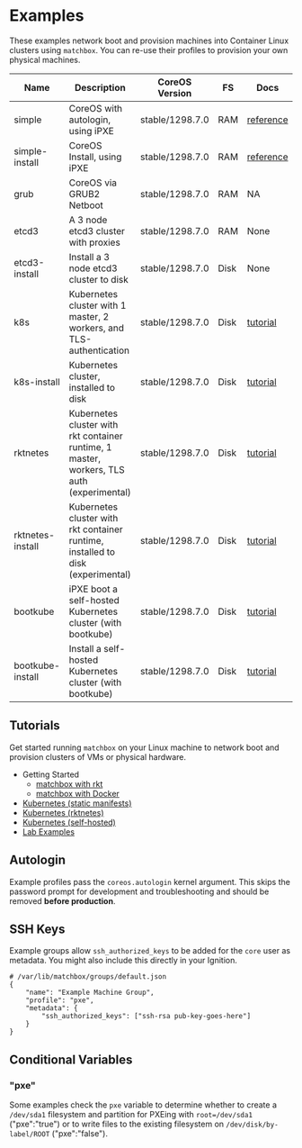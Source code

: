 
# Examples

These examples network boot and provision machines into Container Linux clusters using `matchbox`. You can re-use their profiles to provision your own physical machines.

| Name       | Description | CoreOS Version | FS | Docs | 
|------------|-------------|----------------|----|-----------|
| simple | CoreOS with autologin, using iPXE | stable/1298.7.0 | RAM | [reference](https://coreos.com/os/docs/latest/booting-with-ipxe.html) |
| simple-install | CoreOS Install, using iPXE | stable/1298.7.0 | RAM | [reference](https://coreos.com/os/docs/latest/booting-with-ipxe.html) |
| grub | CoreOS via GRUB2 Netboot | stable/1298.7.0 | RAM | NA |
| etcd3 | A 3 node etcd3 cluster with proxies | stable/1298.7.0 | RAM | None |
| etcd3-install | Install a 3 node etcd3 cluster to disk | stable/1298.7.0 | Disk | None |
| k8s | Kubernetes cluster with 1 master, 2 workers, and TLS-authentication | stable/1298.7.0 | Disk | [tutorial](../Documentation/kubernetes.md) |
| k8s-install | Kubernetes cluster, installed to disk | stable/1298.7.0 | Disk | [tutorial](../Documentation/kubernetes.md) |
| rktnetes | Kubernetes cluster with rkt container runtime, 1 master, workers, TLS auth (experimental) | stable/1298.7.0 | Disk | [tutorial](../Documentation/rktnetes.md) |
| rktnetes-install | Kubernetes cluster with rkt container runtime, installed to disk (experimental) | stable/1298.7.0 | Disk | [tutorial](../Documentation/rktnetes.md) |
| bootkube | iPXE boot a self-hosted Kubernetes cluster (with bootkube) | stable/1298.7.0 | Disk | [tutorial](../Documentation/bootkube.md) |
| bootkube-install | Install a self-hosted Kubernetes cluster (with bootkube) | stable/1298.7.0 | Disk | [tutorial](../Documentation/bootkube.md) |

## Tutorials

Get started running `matchbox` on your Linux machine to network boot and provision clusters of VMs or physical hardware.

* Getting Started
	* [matchbox with rkt](../Documentation/getting-started-rkt.md)
	* [matchbox with Docker](../Documentation/getting-started-docker.md)
* [Kubernetes (static manifests)](../Documentation/kubernetes.md)
* [Kubernetes (rktnetes)](../Documentation/rktnetes.md)
* [Kubernetes (self-hosted)](../Documentation/bootkube.md)
* [Lab Examples](https://github.com/dghubble/metal)

## Autologin

Example profiles pass the `coreos.autologin` kernel argument. This skips the password prompt for development and troubleshooting and should be removed **before production**.

## SSH Keys

Example groups allow `ssh_authorized_keys` to be added for the `core` user as metadata. You might also include this directly in your Ignition.

    # /var/lib/matchbox/groups/default.json
    {
        "name": "Example Machine Group",
        "profile": "pxe",
        "metadata": {
            "ssh_authorized_keys": ["ssh-rsa pub-key-goes-here"]
        }
    }

## Conditional Variables

### "pxe"

Some examples check the `pxe` variable to determine whether to create a `/dev/sda1` filesystem and partition for PXEing with `root=/dev/sda1` ("pxe":"true") or to write files to the existing filesystem on `/dev/disk/by-label/ROOT` ("pxe":"false").
